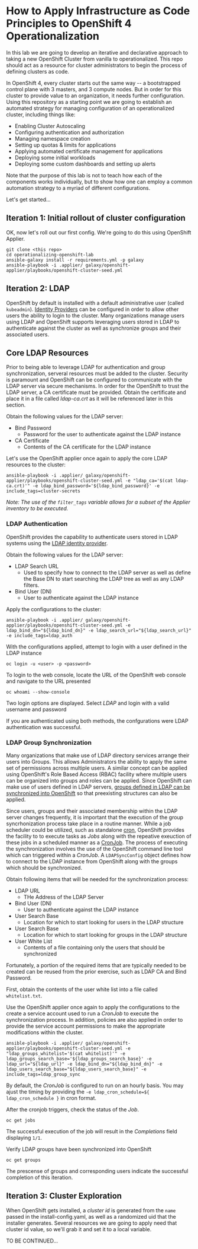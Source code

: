 # How to Apply Infrastructure as Code Principles to OpenShift 4 Operationalization

In this lab we are going to develop an iterative and declarative approach to taking a new OpenShift Cluster from vanilla to operationalized. This repo should act as a resource for cluster administrators to begin the process of defining clusters as code.

In OpenShift 4, every cluster starts out the same way -- a bootstrapped control plane with 3 masters, and 3 compute nodes. But in order for this cluster to provide value to an organization, it needs further configuration. Using this repository as a starting point we are going to establish an automated strategy for managing configuration of an operationalized cluster, including things like:

* Enabling Cluster Autoscaling
* Configuring authentication and authorization
* Managing namespace creation
* Setting up quotas & limits for applications
* Applying automated certificate management for applications
* Deploying some initial workloads
* Deploying some custom dashboards and setting up alerts

Note that the purpose of this lab is not to teach how each of the components works individually, but to show how one can employ a common automation strategy to a myriad of different configurations.

Let's get started...

## Iteration 1: Initial rollout of cluster configuration

OK, now let's roll out our first config. We're going to do this using OpenShift Applier.

    git clone <this repo>
    cd operationalizing-openshift-lab
    ansible-galaxy install -r requirements.yml -p galaxy
    ansible-playbook -i .applier/ galaxy/openshift-applier/playbooks/openshift-cluster-seed.yml

## Iteration 2: LDAP

OpenShift by default is installed with a default administrative user (called `kubeadmin`). [Identity Providers](https://docs.openshift.com/container-platform/4.1/authentication/understanding-identity-provider.html) can be configured in order to allow other users the ability to login to the cluster. Many organizations manage users using LDAP and OpenShift supports leveraging users stored in LDAP to authenticate against the cluster as well as synchronize groups and their associated users.

## Core LDAP Resources

Prior to being able to leverage LDAP for authentication and group synchronization, serveral resources must be added to the cluster. Security is paramount and OpenShift can be configured to communicate with the LDAP server via secure mechanisms. In order for the OpenShift to trust the LDAP server, a CA certificate must be provided. Obtain the certificate and place it in a file called _ldap-ca.crt_ as it will be referenced later in this section.

Obtain the following values for the LDAP server:

* Bind Password
    * Password for the user to authenticate against the LDAP instance
* CA Certificate
    * Contents of the CA certificate for the LDAP instance

Let's use the OpenShift applier once again to apply the core LDAP resources to the cluster:

    ansible-playbook -i .applier/ galaxy/openshift-applier/playbooks/openshift-cluster-seed.yml -e "ldap_ca='$(cat ldap-ca.crt)'" -e ldap_bind_password='${ldap_bind_password}' -e include_tags=cluster-secrets

_Note: The use of the `filter_tags` variable allows for a subset of the Applier inventory to be executed._

### LDAP Authentication

OpenShift provides the capability to authenticate users stored in LDAP systems using the [LDAP identity provider](https://docs.openshift.com/container-platform/4.1/authentication/identity_providers/configuring-ldap-identity-provider.html).

Obtain the following values for the LDAP server:

* LDAP Search URL
    * Used to specify how to connect to the LDAP server as well as define the Base DN to start searching the LDAP tree as well as any LDAP filters.
* Bind User (DN)
    * User to authenticate against the LDAP instance

Apply the configurations to the cluster:

    ansible-playbook -i .applier/ galaxy/openshift-applier/playbooks/openshift-cluster-seed.yml -e ldap_bind_dn="${ldap_bind_dn}" -e ldap_search_url="${ldap_search_url}" -e include_tags=ldap_auth

With the configurations applied, attempt to login with a user defined in the LDAP instance

    oc login -u <user> -p <password>

To login to the web console, locate the URL of the OpenShift web console and navigate to the URL presented

    oc whoami --show-console

Two login options are displayed. Select _LDAP_ and login with a valid username and password

If you are authenticated using both methods, the confgurations were LDAP authentication was successful.


### LDAP Group Synchronization

Many organizations that make use of LDAP directory services arrange their users into Groups. This allows Administrators the ability to apply the same set of permissions across multiple users. A similar concept can be applied using OpenShift's Role Based Access (RBAC) facility where multiple users can be organized into groups and roles can be applied. Since OpenShift can make use of users defined in LDAP servers, [groups defined in LDAP can be synchronized into OpenShift](https://docs.openshift.com/container-platform/4.1/authentication/ldap-syncing.html) so that preexisting structures can also be applied.

Since users, groups and their associated membership within the LDAP server changes frequently, it is important that the execution of the group syncrhonization process take place in a routine manner. While a job scheduler could be utilized, such as standalone [cron](https://en.wikipedia.org/wiki/Cron), OpenShift provides the facility to to execute tasks as _Jobs_ along with the repeative exeuction of these jobs in a scheduled manner as a [CronJob](https://docs.openshift.com/container-platform/4.1/nodes/jobs/nodes-nodes-jobs.html). The process of executing the synchronization involves the use of the OpenShift command line tool which can triggered within a _CronJob_. A `LDAPSyncConfig` object defines how to connect to the LDAP instance from OpenShift along with the groups which should be synchronized.

Obtain following items that will be needed for the synchronization process:

* LDAP URL
    * THe Address of the LDAP Server
* Bind User (DN)
    * User to authenticate against the LDAP instance
* User Search Base
    * Location for which to start looking for users in the LDAP structure
* User Search Base
    * Location for which to start looking for groups in the LDAP structure
* User White List
    * Contents of a file containing only the users that should be synchronized

Fortunately, a portion of the required items that are typically needed to be created can be reused from the prior exercise, such as LDAP CA and Bind Password.

First, obtain the contents of the user white list into a file called `whitelist.txt`.

Use the OpenShift applier once again to apply the configurations to the create a service account used to run a _CronJob_ to execute the synchronization process. In addition, policies are also applied in order to provide the service account permissions to make the appropriate modifications within the cluster.

    ansible-playbook -i .applier/ galaxy/openshift-applier/playbooks/openshift-cluster-seed.yml -e "ldap_groups_whitelist='$(cat whitelist)'" -e ldap_groups_search_base='${ldap_groups_search_base}' -e ldap_url="${ldap_url}" -e ldap_bind_dn="${ldap_bind_dn}" -e ldap_users_search_base="${ldap_users_search_base}" -e include_tags=ldap_group_sync

By default, the _CronJob_ is configured to run on an hourly basis. You may ajust the timing by providing the `-e ldap_cron_schedule=${ ldap_cron_schedule }` in cron format.

After the cronjob triggers, check the status of the _Job_.

    oc get jobs

The successful execution of the job will result in the _Completions_ field displaying `1/1`.

Verify LDAP groups have been synchronized into OpenShift

    oc get groups

The prescense of groups and corresponding users indicate the successful completion of this iteration.
## Iteration 3: Cluster Exploration

When OpenShift gets installed, a _cluster id_ is generated from the `name` passed in the install-config.yaml, as well as a randomized uid that the installer generates. Several resources we are going to apply need that cluster id value, so we'll grab it and set it to a local variable.

TO BE CONTINUED...
